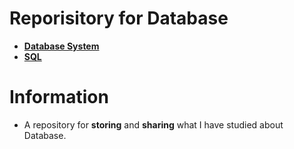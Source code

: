 # Reporisitory for Database
- [**Database System**](https://github.com/TIBBOH17/Database/tree/61e9c0d1ba937842fc7ad47ff84d20938ee9a538/Database%20System)
- [**SQL**](https://github.com/TIBBOH17/Database/tree/1aaec8705abe213e9a4589bf0c4544e036121143/SQL)

# Information
- A repository for **storing** and **sharing** what I have studied about Database.
